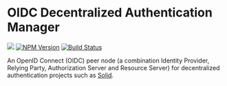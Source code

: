 # OIDC Decentralized Authentication Manager

[![](https://img.shields.io/badge/project-Solid-7C4DFF.svg?style=flat)](https://github.com/solid/solid)
[![NPM Version](https://img.shields.io/npm/v/oidc-auth-manager.svg?style=flat)](https://npm.im/oidc-auth-manager)
[![Build Status](https://travis-ci.org/solid/oidc-auth-manager.svg?branch=master)](https://travis-ci.org/solid/oidc-auth-manager)

An OpenID Connect (OIDC) peer node (a combination Identity Provider, Relying
Party, Authorization Server and Resource Server) for decentralized
authentication projects such as [Solid](https://github.com/solid/solid).
